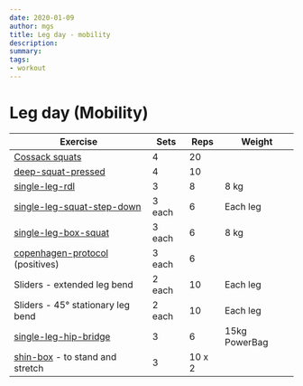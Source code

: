 ```yaml
---
date: 2020-01-09
author: mgs
title: Leg day - mobility
description: 
summary: 
tags: 
- workout
---
```

# Leg day (Mobility)
|Exercise |Sets  |Reps  |  Weight|
|--|--|--|--|
|[Cossack squats](/cossack-squats)| 4 |20||
|[deep-squat-pressed](/deep-squat-pressed)| 4 |10||
|[single-leg-rdl](/single-leg-rdl)|3|8|8 kg|
|[single-leg-squat-step-down](/single-leg-squat-step-down)|3 each|6|Each leg
|[single-leg-box-squat](/single-leg-box-squat)|3 each|6|8 kg
|[copenhagen-protocol](/copenhagen-protocol) (positives)|3 each|6
|Sliders - extended leg bend|2 each|10|Each leg
|Sliders - 45° stationary leg bend |2 each|10|Each leg
|[single-leg-hip-bridge](/single-leg-hip-bridge)|3|6|15kg PowerBag
|[shin-box](/shin-box) - to stand and stretch|3|10 x 2
<!--stackedit_data:
eyJoaXN0b3J5IjpbLTM4OTQxNDgyNiwxMzA1ODI1ODgzLC0xNT
k3NTE0NDk5LC05NzAxMzQ1ODQsMTY2NDgxNzgyMl19
-->